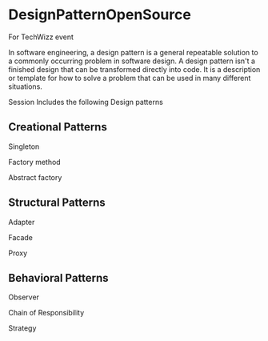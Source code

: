 # DesignPatternOpenSource
For TechWizz event

In software engineering, a design pattern is a general repeatable solution to a commonly occurring problem in software design. A design pattern isn't a finished design that can be transformed directly into code. It is a description or template for how to solve a problem that can be used in many different situations.

Session Includes the following Design patterns

Creational Patterns
-------------------
Singleton

Factory method 

Abstract factory 

Structural Patterns
-------------------
Adapter

Facade

Proxy

Behavioral Patterns
-------------------
Observer

Chain of Responsibility

Strategy 
